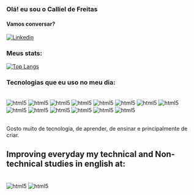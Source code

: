 

### Olá! eu sou o Calliel de Freitas 

#### Vamos conversar?

[![Linkedin](https://img.shields.io/badge/LinkedIn-0077B5?style=for-the-badge&logo=linkedin&logoColor=white)](https://www.linkedin.com/in/callieldefreitas/)

### Meus stats:

[![Top Langs](https://github-readme-stats.vercel.app/api/top-langs/?username=calfreitas&layout=donut)](https://github.com/calfreitas/github-readme-stats)

### Tecnologias que eu uso no meu dia:

<div style="display: inline_block"><br/>
<img align="center" alt="html5" src="https://img.shields.io/badge/HTML5-E34F26?style=for-the-badge&logo=html5&logoColor=white"> 
<img align="center" alt="html5" src="https://img.shields.io/badge/CSS3-1572B6?style=for-the-badge&logo=css3&logoColor=white">
<img align="center" alt="html5" src="https://img.shields.io/badge/Tailwind_CSS-38B2AC?style=for-the-badge&logo=tailwind-css&logoColor=white">
<img align="center" alt="html5" src="https://img.shields.io/badge/React_Native-20232A?style=for-the-badge&logo=react&logoColor=61DAFB">
<img align="center" alt="html5" src="https://img.shields.io/badge/JavaScript-F7DF1E?style=for-the-badge&logo=javascript&logoColor=black">
<img align="center" alt="html5" src="https://img.shields.io/badge/Python-3776AB?style=for-the-badge&logo=python&logoColor=white">
<img align="center" alt="html5" src="https://img.shields.io/badge/TypeScript-007ACC?style=for-the-badge&logo=typescript&logoColor=white">
<img align="center" alt="html5" src="https://img.shields.io/badge/Node.js-43853D?style=for-the-badge&logo=node.js&logoColor=white">
<img align="center" alt="html5" src="https://img.shields.io/badge/Linux-FCC624?style=for-the-badge&logo=linux&logoColor=black">
<img align="center" alt="html5" src="https://img.shields.io/badge/Amazon_AWS-FF9900?style=for-the-badge&logo=amazonaws&logoColor=white">
<img align="center" alt="html5" src="https://img.shields.io/badge/PostgreSQL-316192?style=for-the-badge&logo=postgresql&logoColor=white">
<img align="center" alt="html5" src="https://img.shields.io/badge/Prisma-3982CE?style=for-the-badge&logo=Prisma&logoColor=white">
<img align="center" alt="html5" src="https://img.shields.io/badge/MongoDB-4EA94B?style=for-the-badge&logo=mongodb&logoColor=white">
<img align="center" alt="html5" src="https://img.shields.io/badge/Microsoft_Excel-217346?style=for-the-badge&logo=microsoft-excel&logoColor=white">
</div><br/>

Gosto muito de tecnologia, de aprender, de ensinar e principalmente de criar.

## Improving everyday my technical and Non-technical studies in english at: 

<div style="display: inline_block"><br/>
<img align="center" alt="html5" src="https://img.shields.io/badge/freecodecamp-27273D?style=for-the-badge&logo=freecodecamp&logoColor=white">
<img align="center" alt="html5" src="https://img.shields.io/badge/Duolingo-58CC02?style=for-the-badge&logo=Duolingo&logoColor=white">
</div>
